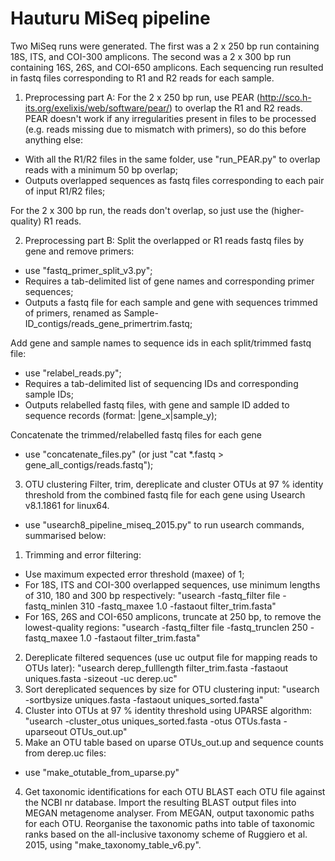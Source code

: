 # Hauturu MiSeq pipeline

Two MiSeq runs were generated. The first was a 2 x 250 bp run containing 18S, ITS, and COI-300 amplicons. The second was a 2 x 300 bp run containing 16S, 26S, and COI-650 amplicons. Each sequencing run resulted in fastq files corresponding to R1 and R2 reads for each sample.

1. Preprocessing part A: 
For the 2 x 250 bp run, use PEAR (http://sco.h-its.org/exelixis/web/software/pear/) to overlap the R1 and R2 reads. PEAR doesn't work if any irregularities present in files to be processed (e.g. reads missing due to mismatch with primers), so do this before anything else:
- With all the R1/R2 files in the same folder, use "run\_PEAR.py" to overlap reads with a minimum 50 bp overlap;
- Outputs overlapped sequences as fastq files corresponding to each pair of input R1/R2 files; 

For the 2 x 300 bp run, the reads don't overlap, so just use the (higher-quality) R1 reads. 

2. Preprocessing part B: 
Split the overlapped or R1 reads fastq files by gene and remove primers: 
- use "fastq\_primer\_split\_v3.py";
- Requires a tab-delimited list of gene names and corresponding primer sequences;
- Outputs a fastq file for each sample and gene with sequences trimmed of primers, renamed as Sample-ID\_contigs/reads\_gene\_primertrim.fastq;

Add gene and sample names to sequence ids in each split/trimmed fastq file:
- use "relabel\_reads.py";
- Requires a tab-delimited list of sequencing IDs and corresponding sample IDs;
- Outputs relabelled fastq files, with gene and sample ID added to sequence records (format: |gene\_x|sample\_y); 

Concatenate the trimmed/relabelled fastq files for each gene
- use "concatenate\_files.py" (or just "cat *.fastq > gene\_all\_contigs/reads.fastq");

3. OTU clustering
Filter, trim, dereplicate and cluster OTUs at 97 % identity threshold from the combined fastq file for each gene using Usearch v8.1.1861 for linux64.
- use "usearch8\_pipeline\_miseq\_2015.py" to run usearch commands, summarised below:
1. Trimming and error filtering:
- Use maximum expected error threshold (maxee) of 1; 
- For 18S, ITS and COI-300 overlapped sequences, use minimum lengths of 310, 180 and 300 bp 
respectively:
"usearch -fastq\_filter file -fastq\_minlen 310 -fastq\_maxee 1.0 -fastaout filter\_trim.fasta"
- For 16S, 26S and COI-650 amplicons, truncate at 250 bp, to remove the lowest-quality regions:
"usearch -fastq\_filter file -fastq\_trunclen 250 -fastq\_maxee 1.0 -fastaout filter\_trim.fasta"
2. Dereplicate filtered sequences (use uc output file for mapping reads to OTUs later):
"usearch derep\_fulllength filter\_trim.fasta -fastaout uniques.fasta -sizeout -uc derep.uc" 
3. Sort dereplicated sequences by size for OTU clustering input:
"usearch -sortbysize uniques.fasta -fastaout uniques\_sorted.fasta"
4. Cluster into OTUs at 97 % identity threshold using UPARSE algorithm:
"usearch -cluster\_otus uniques\_sorted.fasta -otus OTUs.fasta -uparseout OTUs\_out.up"
5. Make an OTU table based on uparse OTUs\_out.up and sequence counts from derep.uc files:
- use "make\_otutable\_from\_uparse.py"

4. Get taxonomic identifications for each OTU
BLAST each OTU file against the NCBI nr database. Import the resulting BLAST output files into MEGAN metagenome analyser. From MEGAN, output taxonomic paths for each OTU. Reorganise the taxonomic paths into table of taxonomic ranks based on the all-inclusive taxonomy scheme of Ruggiero et al. 2015, using "make\_taxonomy\_table\_v6.py".   

